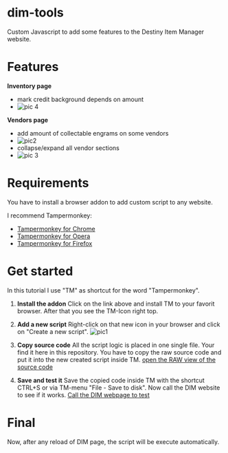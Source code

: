 # dim-tools
Custom Javascript to add some features to the Destiny Item Manager website.

# Features
**Inventory page**
- mark credit background depends on amount 
- ![pic 4](https://c1.staticflickr.com/8/7885/46038142375_203470c6ff_m.jpg)

**Vendors page**
 - add amount of collectable engrams on some vendors 
 - ![pic2](https://c1.staticflickr.com/8/7807/46227253024_5271115a75_m.jpg)
 - collapse/expand all vendor sections 
 - ![pic 3](https://c1.staticflickr.com/8/7860/46227322894_bc8be24840_m.jpg)

# Requirements
You have to install a browser addon to add custom script to any website.

I recommend Tampermonkey:
* [Tampermonkey for Chrome](https://chrome.google.com/webstore/detail/tampermonkey/dhdgffkkebhmkfjojejmpbldmpobfkfo)
* [Tampermonkey for Opera](https://addons.opera.com/de/extensions/details/tampermonkey-beta/)
* [Tampermonkey for Firefox](https://addons.mozilla.org/de/firefox/addon/tampermonkey/)

# Get started
In this tutorial I use "TM" as shortcut for the word "Tampermonkey".

1. **Install the addon**
Click on the link above and install TM to your favorit browser. After that you see the TM-Icon right top.

2. **Add a new script** 
Right-click on that new icon in your browser and click on "Create a new script".
![pic1](https://c1.staticflickr.com/8/7844/46390822204_603ee56e06.jpg)

3. **Copy source code**
All the script logic is placed in one single file. Your find it here in this repository.
You have to copy the raw source code and put it into the new created script inside TM.
[open the RAW view of the source code](https://raw.githubusercontent.com/eifeldriver/dim-tools/master/dim-tools.js)

4. **Save and test it**
Save the copied code inside TM with the shortcut CTRL+S or via TM-menu "File - Save to disk".
Now call the DIM website to see if it works.
[Call the DIM webpage to test](https://app.destinyitemmanager.com/index.html)

# Final
Now, after any reload of DIM page, the script will be execute automatically.


